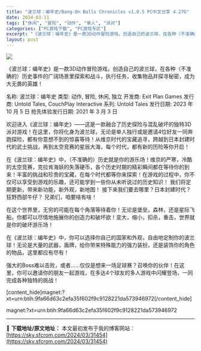 ```yaml
---
title: "波兰球：编年史/Bang-On Balls Chronicles v1.0.5 PC中文分享 4.27G"
date: 2024-03-11
tags: ["休闲", "冒险", "动作", "单人", "派对"]
categories: ["PC游戏下载", "PC游戏专区"]
excerpt: "《波兰球：编年史》是一款3D动作冒险游戏。创造自己的波兰球，在各种（不准确的）历史事件的广阔场景里探索和战斗，执行任务，收集物品并探寻秘密，成为大无畏的英雄！ 名称: 波兰球：编年史 类型: 动作, 冒险, 休闲, 独立 开发商: Exit Plan Games 发行商: Untold Tales,&hellip;"
layout: post
---
```


<img class="game_header_image_full aligncenter" src="https://cdn.akamai.steamstatic.com/steam/apps/1227650/header.jpg?t=1707729116" />

《波兰球：编年史》是一款3D动作冒险游戏。创造自己的波兰球，在各种（不准确的）历史事件的广阔场景里探索和战斗，执行任务，收集物品并探寻秘密，成为大无畏的英雄！

名称: 波兰球：编年史
类型: 动作, 冒险, 休闲, 独立
开发商: Exit Plan Games
发行商: Untold Tales, CouchPlay Interactive
系列: Untold Tales
发行日期: 2023 年 10 月 5 日
抢先体验发行日期: 2021 年 3 月 3 日

欢迎进入《波兰球：编年史》——这是一款融合了历史探险与混乱破坏的独特3D派对游戏！在这里，你将化身为波兰球，无论是单人独行或是邀请4位好友一同奔跑探险，都有你意想不到的惊喜等待！从维京时代的宝藏追寻，跨越到日本封建时代的武士挑战，再到太空竞赛的星辰大海，每个时代，都有新的历险等你开启！

在《波兰球：编年史》中，（不准确的）历史就是你的游乐场！维京的严寒，冷酷的太空竞赛，克拉肯海妖的失落硬币，各个历史时期的精彩瞬间都在等待你的到来！丰富的挑战和珍贵的宝藏，在每个时代都等你来探索！在游戏的过程中，你不仅可以享受到游戏的乐趣，还可能学到一些你从未听说过的历史知识！
我们将定期更新，带来新功能，新外观，新地图！ 接下来我们要去哪里？日本封建时代？狂野西部牛仔？ 兄弟们，咱要啥有啥！

在这个世界里，无穷的可能在每个角落等待着你！无论是堡垒，森林，还是星际飞船，你都可以尽情地施展你的创造力和破坏欲！变大，缩小，扣杀，重击，世界就是你的破坏游乐场！

在《波兰球：编年史》中，你可以选择你自己的国家和外观，自由地定制你的波兰球！无论是大量的武器，盾牌，给你带来特殊能力的强力装扮，还是装饰你的角色的物品，这里都应有尽有！

强大的Boss难以击败，或者……仅仅是想来一场足球赛？召唤你的伙伴！在这里，你可以邀请你的朋友一起游戏，在多达4个球友的多人游戏中闪耀登场，一同完成各种独特的挑战！

[content_hide]magnet:?xt=urn:btih:9fa66d63c2efa35f602f9c9128221da573946972[/content_hide]

<!--wechatfans start-->magnet:?xt=urn:btih:9fa66d63c2efa35f602f9c9128221da573946972<!--wechatfans end-->

---
📖 **下载地址/原文地址：** 本文最初发布于我的博客网站：[https://sky.sfcrom.com/2024/03/31454](https://sky.sfcrom.com/2024/03/31454)
